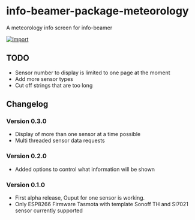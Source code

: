 # info-beamer-package-meteorology
A meteorology info screen for info-beamer

[![Import](https://cdn.infobeamer.com/s/img/import.png)](https://info-beamer.com/use?url=https://github.com/JHSawatzki/info-beamer-package-meteorology)

## TODO
 * Sensor number to display is limited to one page at the moment
 * Add more sensor types
 * Cut off strings that are too long

## Changelog

### Version 0.3.0

 * Display of more than one sensor at a time possible
 * Multi threaded sensor data requests

### Version 0.2.0

 * Added options to control what information will be shown

### Version 0.1.0

 * First alpha release, Ouput for one sensor is working.
 * Only ESP8266 Firmware Tasmota with template Sonoff TH and SI7021 sensor currently supported

